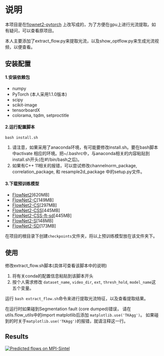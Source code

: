 # 说明
本项目是在[flownet2-pytorch](https://github.com/NVIDIA/flownet2-pytorch) 上改写成的，为了方便在gpu上进行光流提取。如有疑问，可以查看原项目。

本人主要添加了extract_flow.py来提取光流，以及show_optflow.py来生成光流视频，以便查看。
## 安装配置
#### 1.安装依赖包
* numpy 
* PyTorch (本人采用1.1.0版本)
* scipy 
* scikit-image
* tensorboardX
* colorama, tqdm, setproctitle
#### 2.运行配置脚本
`bash install.sh`

1. 请注意，如果采用了anaconda环境，有可能要修改install.sh。要在bash脚本中activate 相应的环境。把~/.bashrc中，与anaconda相关的内容粘贴到install.sh开头(在#!/bin/bash之后)。
2. 如果有C++ 11相关的报错，可以尝试修改channelnorm_package, correlation_package, 和 resample2d_package 中的setup.py文件。

#### 3.下载预训练模型
* [FlowNet2](https://drive.google.com/file/d/1hF8vS6YeHkx3j2pfCeQqqZGwA_PJq_Da/view?usp=sharing)[620MB]
* [FlowNet2-C](https://drive.google.com/file/d/1BFT6b7KgKJC8rA59RmOVAXRM_S7aSfKE/view?usp=sharing)[149MB]
* [FlowNet2-CS](https://drive.google.com/file/d/1iBJ1_o7PloaINpa8m7u_7TsLCX0Dt_jS/view?usp=sharing)[297MB]
* [FlowNet2-CSS](https://drive.google.com/file/d/157zuzVf4YMN6ABAQgZc8rRmR5cgWzSu8/view?usp=sharing)[445MB]
* [FlowNet2-CSS-ft-sd](https://drive.google.com/file/d/1R5xafCIzJCXc8ia4TGfC65irmTNiMg6u/view?usp=sharing)[445MB]
* [FlowNet2-S](https://drive.google.com/file/d/1V61dZjFomwlynwlYklJHC-TLfdFom3Lg/view?usp=sharing)[148MB]
* [FlowNet2-SD](https://drive.google.com/file/d/1QW03eyYG_vD-dT-Mx4wopYvtPu_msTKn/view?usp=sharing)[173MB]

在项目的根目录下创建`checkpoints`文件夹，将以上预训练模型放在该文件夹下。

## 使用
修改extract_flow.sh脚本(具体可查看该脚本中的说明)
1. 将有关conda的配置信息粘贴到该脚本开头
2. 按个人需求修改 `dataset_name`, `video_dir`, `ext`, `thresh_hold`, `model_name`这五个变量。

运行 `bash extract_flow.sh`命令来进行提取光流特征，以及查看提取结果。

在运行时如果碰到Segmentation fault (core dumped)错误，
请在utils.flow_utils中的import matplotlib后添加 `matplotlib.use('TKAgg')`。
如果碰到的时关于`matplotlib.use('TKAgg')`的报错，就请注释这一行。


## Results
[![Predicted flows on MPI-Sintel](./image.png)](https://www.youtube.com/watch?v=HtBmabY8aeU "Predicted flows on MPI-Sintel")

